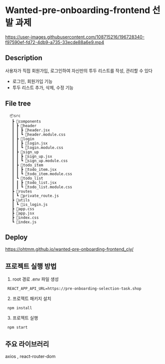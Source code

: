 # Wanted-pre-onboarding-frontend 선발 과제 

https://user-images.githubusercontent.com/108715216/196728340-f97590ef-fd72-4db9-a735-33ecde88a6e9.mp4



## Description

사용자가 직접 회원가입, 로그인하여 자신만의 투두 리스트를 작성, 관리할 수 있다
- 로그인, 회원가입 기능
- 투두 리스트 추가, 삭제, 수정 기능

## File tree

      📦src
       ┣ 📂components
       ┃ ┣ 📂header
       ┃ ┃ ┣ 📜header.jsx
       ┃ ┃ ┗ 📜header.module.css
       ┃ ┣ 📂login
       ┃ ┃ ┣ 📜login.jsx
       ┃ ┃ ┗ 📜login.module.css
       ┃ ┣ 📂sign_up
       ┃ ┃ ┣ 📜sign_up.jsx
       ┃ ┃ ┗ 📜sign_up.module.css
       ┃ ┣ 📂todo_item
       ┃ ┃ ┣ 📜todo_item.jsx
       ┃ ┃ ┗ 📜todo_item.module.css
       ┃ ┗ 📂todo_list
       ┃ ┃ ┣ 📜todo_list.jsx
       ┃ ┃ ┗ 📜todo_list.module.css
       ┣ 📂routes
       ┃ ┗ 📜private_route.js
       ┣ 📂utils
       ┃ ┗ 📜is_login.js
       ┣ 📜app.css
       ┣ 📜app.jsx
       ┣ 📜index.css
       ┗ 📜index.js

## Deploy
https://ohtmm.github.io/wanted-pre-onboarding-frontend_cjy/


## 프로젝트 실행 방법 
1. root 경로 .env 파일 생성
```
 REACT_APP_API_URL=https://pre-onboarding-selection-task.shop
``` 
2. 프로젝트 패키지 설치
```
 npm install
```
3. 프로젝트 실행
```
 npm start
```

## 주요 라이브러리
 axios , react-router-dom
